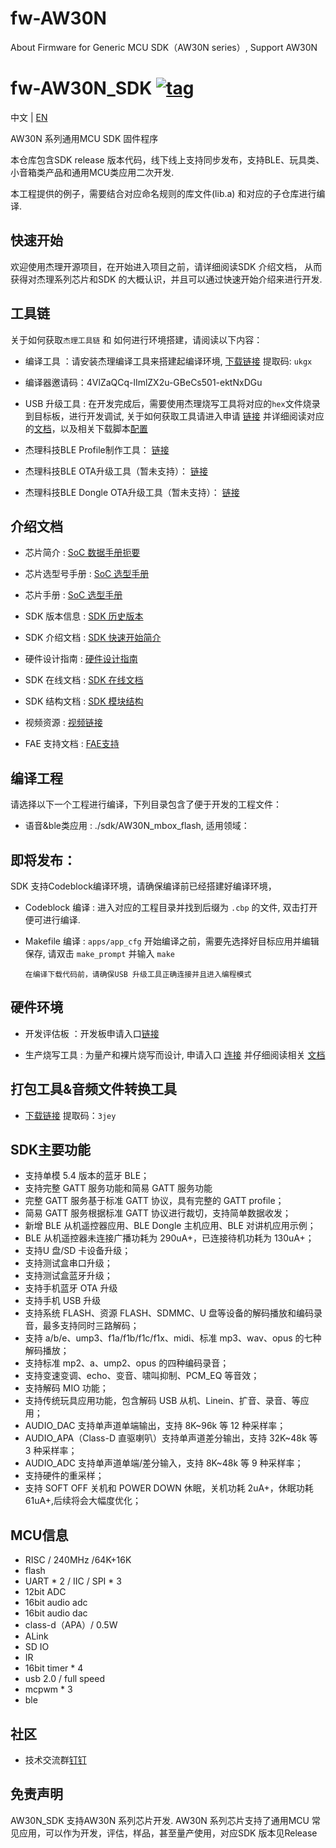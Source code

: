# fw-AW30N
About Firmware for Generic MCU SDK（AW30N series）, Support AW30N

[tag download]:https://github.com/Jieli-Tech/AW30N/tags
[tag_badgen]:https://img.shields.io/github/v/tag/Jieli-Tech/AW30N?style=plastic&logo=bluetooth&label=tag&labelColor=ffffff&color=informational

# fw-AW30N_SDK   [![tag][tag_badgen]][tag download]

中文 | [EN](./README-en.md)

AW30N 系列通用MCU SDK 固件程序

本仓库包含SDK release 版本代码，线下线上支持同步发布，支持BLE、玩具类、小音箱类产品和通用MCU类应用二次开发.

本工程提供的例子，需要结合对应命名规则的库文件(lib.a) 和对应的子仓库进行编译.


快速开始
------------

欢迎使用杰理开源项目，在开始进入项目之前，请详细阅读SDK 介绍文档，
从而获得对杰理系列芯片和SDK 的大概认识，并且可以通过快速开始介绍来进行开发.

工具链
------------

关于如何获取`杰理工具链` 和 如何进行环境搭建，请阅读以下内容：

* 编译工具 ：请安装杰理编译工具来搭建起编译环境, [下载链接](https://pan.baidu.com/s/1f5pK7ZaBNnvbflD-7R22zA) 提取码: `ukgx`
* 编译器邀请码：4VlZaQCq-lImlZX2u-GBeCs501-ektNxDGu

* USB 升级工具 : 在开发完成后，需要使用杰理烧写工具将对应的`hex`文件烧录到目标板，进行开发调试, 关于如何获取工具请进入申请 [链接](https://item.taobao.com/item.htm?spm=a1z10.1-c-s.w4004-22883854875.5.504d246bXKwyeH&id=620295020803) 并详细阅读对应的[文档](doc/stuff/usb%20updater.pdf)，以及相关下载脚本[配置](doc/stuff/ISD_CONFIG.INI配置文件说明.pdf)

* 杰理科技BLE Profile制作工具： [链接](https://gitee.com/Jieli-Tech/fw-AC63_BT_SDK/tree/master/sdk_tools/BLE%20Profile%E5%B7%A5%E5%85%B7)

* 杰理科技BLE OTA升级工具（暂未支持）： [链接](https://gitee.com/Jieli-Tech/fw-AC63_BT_SDK/tree/master/sdk_tools/BLE%20OTA%E5%8D%87%E7%BA%A7%E5%B7%A5%E5%85%B7)

* 杰理科技BLE Dongle OTA升级工具（暂未支持）： [链接](https://gitee.com/Jieli-Tech/fw-AC63_BT_SDK/tree/master/sdk_tools/USB%20Dongle%20OTA%E5%8D%87%E7%BA%A7%E5%B7%A5%E5%85%B7)



介绍文档
------------

* 芯片简介 : [SoC 数据手册扼要](./doc)

* 芯片选型号手册 : [SoC 选型手册](doc/杰理科技AW30N系列芯片选型表_20240816.pdf)

* 芯片手册 : [SoC 选型手册](doc/AW30N_芯片手册_V1.1.pdf)

* SDK 版本信息 : [SDK 历史版本](doc/AW30N_SDK_发布版本信息.pdf)

* SDK 介绍文档 : [SDK 快速开始简介](./doc/AW30N_SDK手册_V1.6.pdf)

* 硬件设计指南 : [硬件设计指南](./doc/AW30N硬件设计指南V1.2.pdf)

* SDK 在线文档 : [SDK 在线文档](https://doc.zh-jieli.com/AW30/zh-cn/master/index.html)

* SDK 结构文档 : [SDK 模块结构](./doc/)

* 视频资源 : [视频链接](https://space.bilibili.com/3493277347088769/dynamic)

* FAE 支持文档 : [FAE支持](https://gitee.com/jieli-tech_fae/fw-jl)

编译工程
-------------
请选择以下一个工程进行编译，下列目录包含了便于开发的工程文件：

* 语音&ble类应用 : ./sdk/AW30N_mbox_flash, 适用领域：

 即将发布：
------------

SDK 支持Codeblock编译环境，请确保编译前已经搭建好编译环境，

* Codeblock 编译 : 进入对应的工程目录并找到后缀为 `.cbp` 的文件, 双击打开便可进行编译.

* Makefile 编译 : `apps/app_cfg` 开始编译之前，需要先选择好目标应用并编辑保存, 请双击 `make_prompt` 并输入 `make`

  `在编译下载代码前，请确保USB 升级工具正确连接并且进入编程模式`


硬件环境
-------------

* 开发评估板 ：开发板申请入口[链接](https://shop321455197.taobao.com/?spm=a230r.7195193.1997079397.2.2a6d391d3n5udo)

* 生产烧写工具 : 为量产和裸片烧写而设计, 申请入口 [连接](https://item.taobao.com/item.htm?spm=a1z10.1-c-s.w4004-22883854875.8.504d246bXKwyeH&id=620941819219) 并仔细阅读相关 [文档](./doc/stuff/烧写器使用说明文档.pdf)
  
打包工具&音频文件转换工具
-------------

* [下载链接](https://pan.baidu.com/s/1ajzBF4BFeiRFpDF558ER9w#list/path=%2F) 提取码：`3jey` 

SDK主要功能
-------------
* 支持单模 5.4 版本的蓝牙 BLE；
* 支持完整 GATT 服务功能和简易 GATT 服务功能
* 完整 GATT 服务基于标准 GATT 协议，具有完整的 GATT profile；
* 简易 GATT 服务根据标准 GATT 协议进行裁切，支持简单数据收发；
* 新增 BLE 从机遥控器应用、BLE Dongle 主机应用、BLE 对讲机应用示例；
* BLE 从机遥控器未连接广播功耗为 290uA+，已连接待机功耗为 130uA+；
* 支持U 盘/SD 卡设备升级；
* 支持测试盒串口升级；
* 支持测试盒蓝牙升级；
* 支持手机蓝牙 OTA 升级
* 支持手机 USB 升级
* 支持系统 FLASH、资源 FLASH、SDMMC、U 盘等设备的解码播放和编码录音，最多支持同时三路解码；
* 支持 a/b/e、ump3、f1a/f1b/f1c/f1x、midi、标准 mp3、wav、opus 的七种解码播放；
* 支持标准 mp2、a、ump2、opus 的四种编码录音；
* 支持变速变调、echo、变音、啸叫抑制、PCM_EQ 等音效；
* 支持解码 MIO 功能；
* 支持传统玩具应用功能，包含解码 USB 从机、Linein、扩音、录音、等应用；
* AUDIO_DAC 支持单声道单端输出，支持 8K~96k 等 12 种采样率；
* AUDIO_APA（Class-D 直驱喇叭）支持单声道差分输出，支持 32K~48k 等 3 种采样率；
* AUDIO_ADC 支持单声道单端/差分输入，支持 8K~48k 等 9 种采样率；
* 支持硬件的重采样；
* 支持 SOFT OFF 关机和 POWER DOWN 休眠，关机功耗 2uA+，休眠功耗 61uA+,后续将会大幅度优化；

MCU信息
-------------
* RISC / 240MHz /64K+16K
* flash 
* UART * 2 / IIC / SPI * 3 
* 12bit ADC
* 16bit audio adc
* 16bit audio dac
* class-d（APA）/ 0.5W
* ALink
* SD IO
* IR
* 16bit timer * 4
* usb 2.0 / full speed
* mcpwm * 3
* ble

社区
--------------

* 技术交流群[钉钉](./doc/stuff/dingtalk.jpg)


免责声明
------------

AW30N_SDK 支持AW30N 系列芯片开发.
AW30N 系列芯片支持了通用MCU 常见应用，可以作为开发，评估，样品，甚至量产使用，对应SDK 版本见Release
